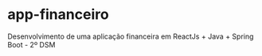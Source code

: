 # app-financeiro
Desenvolvimento de uma aplicação financeira em ReactJs + Java + Spring Boot - 2º DSM